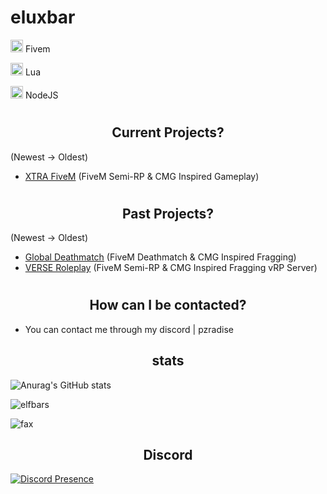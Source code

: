 <h1>eluxbar</h1>

<img width="20" src="https://img.icons8.com/color/512/fivem.png" /> Fivem

<img width="20" src="https://upload.wikimedia.org/wikipedia/commons/c/cf/Lua-Logo.svg" /> Lua

<img width="20" src="https://upload.wikimedia.org/wikipedia/commons/thumb/d/d9/Node.js_logo.svg/1280px-Node.js_logo.svg.png" /> NodeJS


# <h2 align="center">Current Projects?</h2>
(Newest -> Oldest)
- [XTRA FiveM]([https://dsc.gg/xtraa]) (FiveM Semi-RP & CMG Inspired Gameplay)

# <h2 align="center">Past Projects?</h2>
(Newest -> Oldest)
- [Global Deathmatch]([https://discord.gg/jzgN9FBszt]) (FiveM Deathmatch & CMG Inspired Fragging)
- [VERSE Roleplay]([https://discord.gg/verse5m]) (FiveM Semi-RP & CMG Inspired Fragging vRP Server)

# <h2 align="center">How can I be contacted?</h2>

- You can contact me through my discord | pzradise

<h2 align="center">stats</h2>

![Anurag's GitHub stats](https://github-readme-stats.vercel.app/api?username=eluxbar&count_private=true&show_icons=true&theme=dracula)
<p><img align="center" src="https://github-readme-streak-stats.herokuapp.com/?user=elfbars&" alt="elfbars" /></p>
<img src="https://komarev.com/ghpvc/?username=elfbars&color=lightgray" alt="fax" width="" height="">

<h2 align="center">Discord</h2>

[![Discord Presence](https://lanyard.cnrad.dev/api/1076925892489642066)](https://discord.com/users/1076925892489642066)
